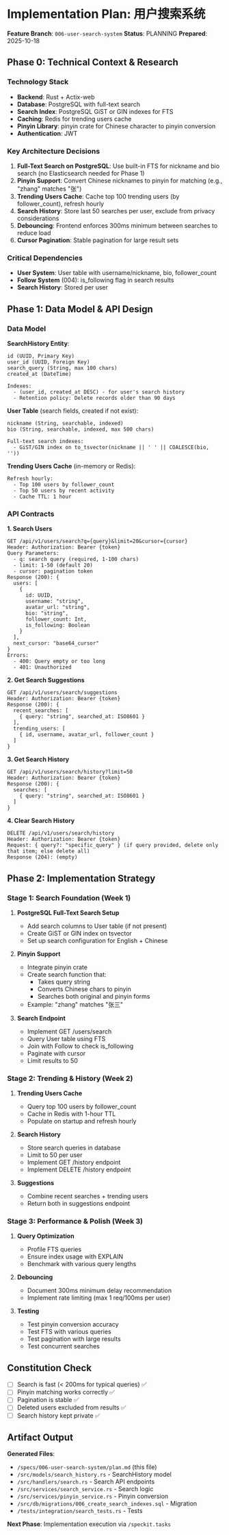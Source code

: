 # Implementation Plan: 用户搜索系统

**Feature Branch**: `006-user-search-system`
**Status**: PLANNING
**Prepared**: 2025-10-18

## Phase 0: Technical Context & Research

### Technology Stack

- **Backend**: Rust + Actix-web
- **Database**: PostgreSQL with full-text search
- **Search Index**: PostgreSQL GiST or GIN indexes for FTS
- **Caching**: Redis for trending users cache
- **Pinyin Library**: pinyin crate for Chinese character to pinyin conversion
- **Authentication**: JWT

### Key Architecture Decisions

1. **Full-Text Search on PostgreSQL**: Use built-in FTS for nickname and bio search (no Elasticsearch needed for Phase 1)
2. **Pinyin Support**: Convert Chinese nicknames to pinyin for matching (e.g., "zhang" matches "张")
3. **Trending Users Cache**: Cache top 100 trending users (by follower_count), refresh hourly
4. **Search History**: Store last 50 searches per user, exclude from privacy considerations
5. **Debouncing**: Frontend enforces 300ms minimum between searches to reduce load
6. **Cursor Pagination**: Stable pagination for large result sets

### Critical Dependencies

- **User System**: User table with username/nickname, bio, follower_count
- **Follow System** (004): is_following flag in search results
- **Search History**: Stored per user

## Phase 1: Data Model & API Design

### Data Model

**SearchHistory Entity**:
```
id (UUID, Primary Key)
user_id (UUID, Foreign Key)
search_query (String, max 100 chars)
created_at (DateTime)

Indexes:
  - (user_id, created_at DESC) - for user's search history
  - Retention policy: Delete records older than 90 days
```

**User Table** (search fields, created if not exist):
```
nickname (String, searchable, indexed)
bio (String, searchable, indexed, max 500 chars)

Full-text search indexes:
  - GiST/GIN index on to_tsvector(nickname || ' ' || COALESCE(bio, ''))
```

**Trending Users Cache** (in-memory or Redis):
```
Refresh hourly:
  - Top 100 users by follower_count
  - Top 50 users by recent activity
  - Cache TTL: 1 hour
```

### API Contracts

**1. Search Users**
```
GET /api/v1/users/search?q={query}&limit=20&cursor={cursor}
Header: Authorization: Bearer {token}
Query Parameters:
  - q: search query (required, 1-100 chars)
  - limit: 1-50 (default 20)
  - cursor: pagination token
Response (200): {
  users: [
    {
      id: UUID,
      username: "string",
      avatar_url: "string",
      bio: "string",
      follower_count: Int,
      is_following: Boolean
    }
  ],
  next_cursor: "base64_cursor"
}
Errors:
  - 400: Query empty or too long
  - 401: Unauthorized
```

**2. Get Search Suggestions**
```
GET /api/v1/users/search/suggestions
Header: Authorization: Bearer {token}
Response (200): {
  recent_searches: [
    { query: "string", searched_at: ISO8601 }
  ],
  trending_users: [
    { id, username, avatar_url, follower_count }
  ]
}
```

**3. Get Search History**
```
GET /api/v1/users/search/history?limit=50
Header: Authorization: Bearer {token}
Response (200): {
  searches: [
    { query: "string", searched_at: ISO8601 }
  ]
}
```

**4. Clear Search History**
```
DELETE /api/v1/users/search/history
Header: Authorization: Bearer {token}
Request: { query?: "specific_query" } (if query provided, delete only that item; else delete all)
Response (204): (empty)
```

## Phase 2: Implementation Strategy

### Stage 1: Search Foundation (Week 1)

1. **PostgreSQL Full-Text Search Setup**
   - Add search columns to User table (if not present)
   - Create GiST or GIN index on tsvector
   - Set up search configuration for English + Chinese

2. **Pinyin Support**
   - Integrate pinyin crate
   - Create search function that:
     - Takes query string
     - Converts Chinese chars to pinyin
     - Searches both original and pinyin forms
   - Example: "zhang" matches "张三"

3. **Search Endpoint**
   - Implement GET /users/search
   - Query User table using FTS
   - Join with Follow to check is_following
   - Paginate with cursor
   - Limit results to 50

### Stage 2: Trending & History (Week 2)

1. **Trending Users Cache**
   - Query top 100 users by follower_count
   - Cache in Redis with 1-hour TTL
   - Populate on startup and refresh hourly

2. **Search History**
   - Store search queries in database
   - Limit to 50 per user
   - Implement GET /history endpoint
   - Implement DELETE /history endpoint

3. **Suggestions**
   - Combine recent searches + trending users
   - Return both in suggestions endpoint

### Stage 3: Performance & Polish (Week 3)

1. **Query Optimization**
   - Profile FTS queries
   - Ensure index usage with EXPLAIN
   - Benchmark with various query lengths

2. **Debouncing**
   - Document 300ms minimum delay recommendation
   - Implement rate limiting (max 1 req/100ms per user)

3. **Testing**
   - Test pinyin conversion accuracy
   - Test FTS with various queries
   - Test pagination with large results
   - Test concurrent searches

## Constitution Check

- [ ] Search is fast (< 200ms for typical queries) ✅
- [ ] Pinyin matching works correctly ✅
- [ ] Pagination is stable ✅
- [ ] Deleted users excluded from results ✅
- [ ] Search history kept private ✅

## Artifact Output

**Generated Files**:
- `/specs/006-user-search-system/plan.md` (this file)
- `/src/models/search_history.rs` - SearchHistory model
- `/src/handlers/search.rs` - Search API endpoints
- `/src/services/search_service.rs` - Search logic
- `/src/services/pinyin_service.rs` - Pinyin conversion
- `/src/db/migrations/006_create_search_indexes.sql` - Migration
- `/tests/integration/search_tests.rs` - Tests

**Next Phase**: Implementation execution via `/speckit.tasks`
